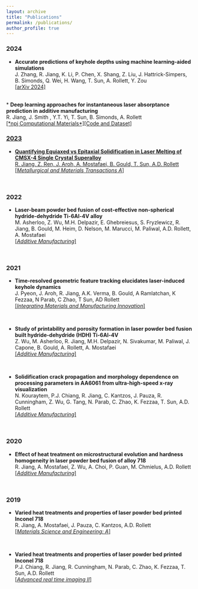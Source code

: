 ```yaml
---
layout: archive
title: "Publications"
permalink: /publications/
author_profile: true
---
```

### 2024
* <b>Accurate predictions of keyhole depths using machine learning-aided simulations</b>
<br>J. Zhang, R. Jiang, K. Li, P. Chen, X. Shang, Z. Liu, J. Hattrick-Simpers, B. Simonds, Q. Wei, H. Wang, T. Sun, A. Rollett, Y. Zou
<br> <a href="https://arxiv.org/abs/2402.16190">[arXiv 2024]</a>
<br>
* <b>Deep learning approaches for instantaneous laser absorptance prediction in additive manufacturing</b>
<br>R. Jiang, J. Smith , Y.T. Yi, T. Sun, B. Simonds, A. Rollett
<br> <a href="https://www.nature.com/articles/s41524-023-01172-8">[*npj Computational Materials*]</a><a href="https://rubyjiang18.github.io/keyholeofficial/">[Code and Dataset]
<br>

### 2023
* <b>Quantifying Equiaxed vs Epitaxial Solidification in Laser Melting of CMSX-4 Single Crystal Superalloy</b>
<br>R. Jiang, Z. Ren, J. Aroh, A. Mostafaei, B. Gould, T. Sun, A.D. Rollett
<br> <a href="https://link.springer.com/article/10.1007/s11661-022-06929-2">[*Metallurgical and Materials Transactions A*]</a>
<br>

### 2022
* <b>Laser-beam powder bed fusion of cost-effective non-spherical hydride-dehydride Ti-6Al-4V alloy</b>
<br>M. Asherloo, Z. Wu, M.H. Delpazir, E. Ghebreiesus, S. Fryzlewicz, R. Jiang, B. Gould, M. Heim, D. Nelson, M. Marucci, M. Paliwal, A.D. Rollett, A. Mostafaei
<br> <a href="https://www.sciencedirect.com/science/article/pii/S2214860422002743">[*Additive Manufacturing*]</a>
<br>

### 2021
* <b>Time-resolved geometric feature tracking elucidates laser-induced keyhole dynamics</b>
<br>J. Pyeon, J. Aroh, R. Jiang, A.K. Verma, B. Gould, A Ramlatchan, K Fezzaa, N Parab, C Zhao, T Sun, AD Rollett
<br> <a href="https://link.springer.com/article/10.1007/s40192-021-00241-4">[*Integrating Materials and Manufacturing Innovation*]</a>
<br>

* <b>Study of printability and porosity formation in laser powder bed fusion built hydride-dehydride (HDH) Ti-6Al-4V</b>
<br>Z. Wu, M. Asherloo, R. Jiang, M.H. Delpazir, N. Sivakumar, M. Paliwal, J. Capone, B. Gould, A. Rollett, A. Mostafaei
<br> <a href="https://www.sciencedirect.com/science/article/pii/S2214860421004814">[*Additive Manufacturing*]</a>
<br>

* <b>Solidification crack propagation and morphology dependence on processing parameters in AA6061 from ultra-high-speed x-ray visualization</b>
<br>N. Kouraytem, P.J. Chiang, R. Jiang, C. Kantzos, J. Pauza, R. Cunningham, Z. Wu, G. Tang, N. Parab, C. Zhao, K. Fezzaa, T. Sun, A.D. Rollett
<br> <a href="https://www.sciencedirect.com/science/article/pii/S221486042100124X">[*Additive Manufacturing*]</a>
<br>

### 2020
* <b>Effect of heat treatment on microstructural evolution and hardness homogeneity in laser powder bed fusion of alloy 718</b>
<br>R. Jiang, A. Mostafaei, Z. Wu, A. Choi, P. Guan, M. Chmielus, A.D. Rollett
<br> <a href="https://www.sciencedirect.com/science/article/pii/S2214860420306540">[*Additive Manufacturing*]</a>
<br>

### 2019
* <b>Varied heat treatments and properties of laser powder bed printed Inconel 718</b>
<br>R. Jiang, A. Mostafaei, J. Pauza, C. Kantzos, A.D. Rollett
<br> <a href="https://www.sciencedirect.com/science/article/pii/S0921509319304162">[*Materials Science and Engineering: A*]</a>
<br>

* <b>Varied heat treatments and properties of laser powder bed printed Inconel 718</b>
<br>P.J. Chiang, R. Jiang, R. Cunningham, N. Parab, C. Zhao, K. Fezzaa, T. Sun, A.D. Rollett
<br> <a href="In situ characterization of hot cracking using dynamic x-ray radiography">[*Advanced real time imaging II*]</a>
<br>